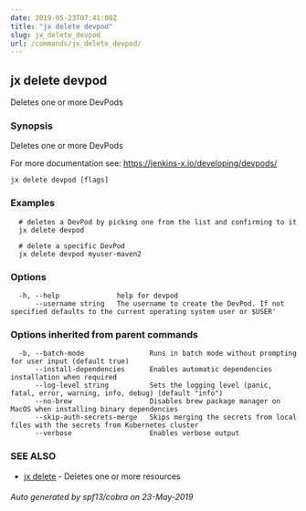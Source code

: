 ```yaml
---
date: 2019-05-23T07:41:08Z
title: "jx delete devpod"
slug: jx_delete_devpod
url: /commands/jx_delete_devpod/
---
```

## jx delete devpod

Deletes one or more DevPods

### Synopsis

Deletes one or more DevPods 

For more documentation see: https://jenkins-x.io/developing/devpods/

```
jx delete devpod [flags]
```

### Examples

```
  # deletes a DevPod by picking one from the list and confirming to it
  jx delete devpod
  
  # delete a specific DevPod
  jx delete devpod myuser-maven2
```

### Options

```
  -h, --help              help for devpod
      --username string   The username to create the DevPod. If not specified defaults to the current operating system user or $USER'
```

### Options inherited from parent commands

```
  -b, --batch-mode                Runs in batch mode without prompting for user input (default true)
      --install-dependencies      Enables automatic dependencies installation when required
      --log-level string          Sets the logging level (panic, fatal, error, warning, info, debug) (default "info")
      --no-brew                   Disables brew package manager on MacOS when installing binary dependencies
      --skip-auth-secrets-merge   Skips merging the secrets from local files with the secrets from Kubernetes cluster
      --verbose                   Enables verbose output
```

### SEE ALSO

* [jx delete](/commands/jx_delete/)	 - Deletes one or more resources

###### Auto generated by spf13/cobra on 23-May-2019
